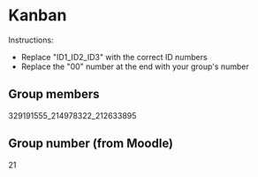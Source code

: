 # Kanban
Instructions: 
* Replace "ID1_ID2_ID3" with the correct ID numbers
* Replace the "00" number at the end with your group's number


## Group members
329191555_214978322_212633895

## Group number (from Moodle)
21

